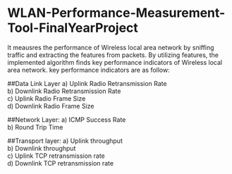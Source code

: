 # WLAN-Performance-Measurement-Tool-FinalYearProject
It meausres the performance of Wireless local area network by sniffing traffic and extracting the features from packets. By utilizing features, the implemented algorithm finds key performance indicators of Wireless local area network.
key performance indicators are as follow:

##Data Link Layer
a) Uplink Radio Retransmission Rate <br/>
b) Downlink Radio Retransmission Rate <br/>
c) Uplink Radio Frame Size <br/>
d) Downlink Radio Frame Size <br/>

##Network Layer:
a) ICMP Success Rate <br/>
b) Round Trip Time <br/>

##Transport layer:
a) Uplink throughput <br/>
b) Downlink throughput <br/>
c) Uplink TCP retransmission rate <br/>
d) Downlink TCP retransmission rate <br/>
